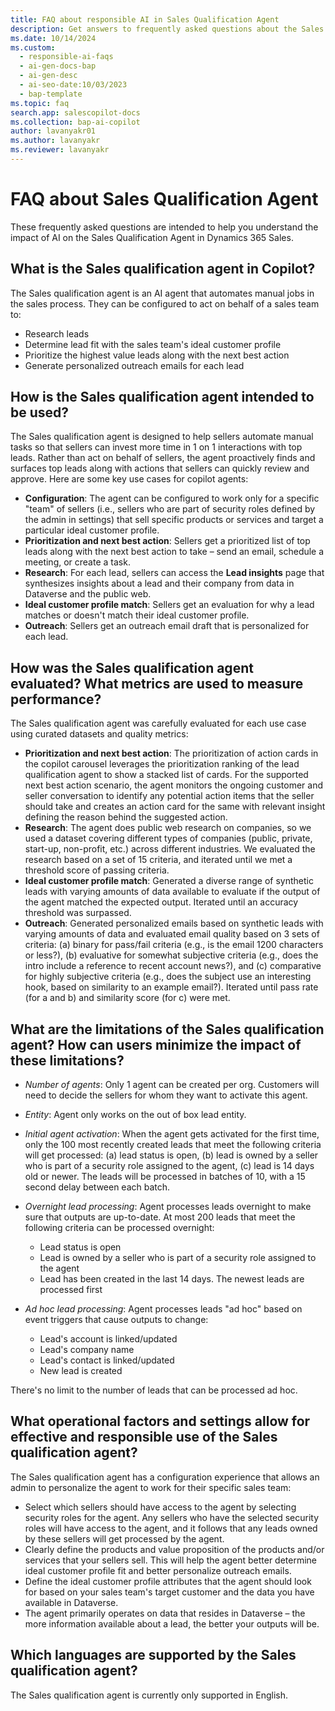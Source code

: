 ```yaml
---
title: FAQ about responsible AI in Sales Qualification Agent
description: Get answers to frequently asked questions about the Sales Qualification Agent in Dynamics 365 Sales, which helps sellers qualify leads and improve sales outcomes.
ms.date: 10/14/2024
ms.custom:
  - responsible-ai-faqs
  - ai-gen-docs-bap
  - ai-gen-desc
  - ai-seo-date:10/03/2023
  - bap-template
ms.topic: faq
search.app: salescopilot-docs
ms.collection: bap-ai-copilot
author: lavanyakr01
ms.author: lavanyakr
ms.reviewer: lavanyakr
---
```


# FAQ about Sales Qualification Agent

These frequently asked questions are intended to help you understand the impact of AI on the Sales Qualification Agent in Dynamics 365 Sales.

## What is the Sales qualification agent in Copilot?

The Sales qualification agent is an AI agent that automates manual jobs in the sales process. They can be configured to act on behalf of a sales team to:

- Research leads
- Determine lead fit with the sales team's ideal customer profile
- Prioritize the highest value leads along with the next best action
- Generate personalized outreach emails for each lead

## How is the Sales qualification agent intended to be used?

The Sales qualification agent is designed to help sellers automate manual tasks so that sellers can invest more time in 1 on 1 interactions with top leads. Rather than act on behalf of sellers, the agent proactively finds and surfaces top leads along with actions that sellers can quickly review and approve. Here are some key use cases for copilot agents:

- **Configuration**: The agent can be configured to work only for a specific "team" of sellers (i.e., sellers who are part of security roles defined by the admin in settings) that sell specific products or services and target a particular ideal customer profile.
- **Prioritization and next best action**: Sellers get a prioritized list of top leads along with the next best action to take – send an email, schedule a meeting, or create a task.
- **Research**: For each lead, sellers can access the **Lead insights** page that synthesizes insights about a lead and their company from data in Dataverse and the public web.
- **Ideal customer profile match**: Sellers get an evaluation for why a lead matches or doesn't match their ideal customer profile.
- **Outreach**: Sellers get an outreach email draft that is personalized for each lead.

## How was the Sales qualification agent evaluated? What metrics are used to measure performance?

The Sales qualification agent was carefully evaluated for each use case using curated datasets and quality metrics:

- **Prioritization and next best action**: The prioritization of action cards in the copilot carousel leverages the prioritization ranking of the lead qualification agent to show a stacked list of cards. For the supported next best action scenario, the agent monitors the ongoing customer and seller conversation to identify any potential action items that the seller should take and creates an action card for the same with relevant insight defining the reason behind the suggested action.
- **Research**: The agent does public web research on companies, so we used a dataset covering different types of companies (public, private, start-up, non-profit, etc.) across different industries. We evaluated the research based on a set of 15 criteria, and iterated until we met a threshold score of passing criteria.
- **Ideal customer profile match**: Generated a diverse range of synthetic leads with varying amounts of data available to evaluate if the output of the agent matched the expected output. Iterated until an accuracy threshold was surpassed.
- **Outreach**: Generated personalized emails based on synthetic leads with varying amounts of data and evaluated email quality based on 3 sets of criteria: (a) binary for pass/fail criteria (e.g., is the email 1200 characters or less?), (b) evaluative for somewhat subjective criteria (e.g., does the intro include a reference to recent account news?), and (c) comparative for highly subjective criteria (e.g., does the subject use an interesting hook, based on similarity to an example email?). Iterated until pass rate (for a and b) and similarity score (for c) were met.

## What are the limitations of the Sales qualification agent? How can users minimize the impact of these limitations?

- *Number of agents*: Only 1 agent can be created per org. Customers will need to decide the sellers for whom they want to activate this agent.
- *Entity*: Agent only works on the out of box lead entity.
- *Initial agent activation*: When the agent gets activated for the first time, only the 100 most recently created leads that meet the following criteria will get processed: (a) lead status is open, (b) lead is owned by a seller who is part of a security role assigned to the agent, (c) lead is 14 days old or newer. The leads will be processed in batches of 10, with a 15 second delay between each batch.
- *Overnight lead processing*: Agent processes leads overnight to make sure that outputs are up-to-date. At most 200 leads that meet the following criteria can be processed overnight:

  - Lead status is open
  - Lead is owned by a seller who is part of a security role assigned to the agent
  - Lead has been created in the last 14 days. The newest leads are processed first

- *Ad hoc lead processing*: Agent processes leads "ad hoc" based on event triggers that cause outputs to change:

  - Lead's account is linked/updated
  - Lead's company name
  - Lead's contact is linked/updated
  - New lead is created

There's no limit to the number of leads that can be processed ad hoc.

## What operational factors and settings allow for effective and responsible use of the Sales qualification agent?

The Sales qualification agent has a configuration experience that allows an admin to personalize the agent to work for their specific sales team:

- Select which sellers should have access to the agent by selecting security roles for the agent. Any sellers who have the selected security roles will have access to the agent, and it follows that any leads owned by these sellers will get processed by the agent.
- Clearly define the products and value proposition of the products and/or services that your sellers sell. This will help the agent better determine ideal customer profile fit and better personalize outreach emails.
- Define the ideal customer profile attributes that the agent should look for based on your sales team's target customer and the data you have available in Dataverse.
- The agent primarily operates on data that resides in Dataverse – the more information available about a lead, the better your outputs will be.

## Which languages are supported by the Sales qualification agent?

The Sales qualification agent is currently only supported in English.
